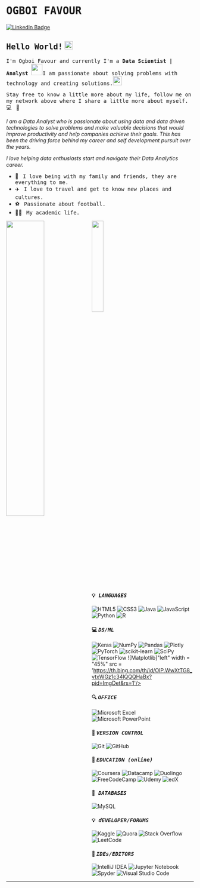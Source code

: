 
# <samp>OGBOI FAVOUR</samp><img src="https://github.com/mupezzuol/mupezzuol/blob/master/assets/mario_hello_big.gif" width="10px">

[![Linkedin Badge](https://img.shields.io/badge/LinkedIn-%230077B5.svg?&style=flat-square&logo=linkedin&logoColor=white&color=071A2C&link=https://www.linkedin.com/in/mupezzuol/)](https://www.linkedin.com/in/mupezzuol/)

## <samp>Hello World!</samp> <img src="https://github.com/mupezzuol/mupezzuol/blob/master/assets/earth.gif" width="22px">

<samp>I'm Ogboi Favour and currently I'm a <b> Data Scientist | Analyst </b> <img src="https://github.com/mupezzuol/mupezzuol/blob/master/assets/developer.gif" width="30px">I am passionate about solving problems with technology and creating solutions.</samp><img src="https://media.giphy.com/media/WUlplcMpOCEmTGBtBW/giphy.gif" width="24">

<samp>Stay free to know a little more about my life, follow me on my network above where I share a little more about myself.</samp> &nbsp; 💻 &nbsp; 🚀

<i> I am a Data Analyst who is passionate about using data and data driven technologies to solve problems and make valuable decisions that would improve</i> <i>productivity and help companies achieve their goals. This has been the driving force behind my career and self development pursuit over the years.</i>

<i>I love helping data enthusiasts start and navigate their Data Analytics career.</i>

- 🏡 &nbsp; <samp>I love being with my family and friends, they are everything to me.</samp>
- ✈️ &nbsp; <samp>I love to travel and get to know new places and cultures.</samp>
- ⚽ &nbsp; <samp>Passionate about football.</samp>
- 👨‍🎓 &nbsp; <samp>My academic life.</samp>

<img align = "left" width = "45%"  src ="https://github-readme-stats.vercel.app/api?username=FavourOgboi&show_icons=true&theme=radical" />

<img  width = "25%" src ="https://github-readme-stats.vercel.app/api/top-langs/?username=FavourOgboi&layout=compact)](https://github.com/anuraghazra/github-readme-stats" />

#### :bulb:<b><i><samp> LANGUAGES </samp></i></b>
   ![HTML5](https://img.shields.io/badge/html5-%23E34F26.svg?style=for-the-badge&logo=html5&logoColor=white)
   ![CSS3](https://img.shields.io/badge/css3-%231572B6.svg?style=for-the-badge&logo=css3&logoColor=white)
   ![Java](https://img.shields.io/badge/java-%23ED8B00.svg?style=for-the-badge&logo=java&logoColor=white)
   ![JavaScript](https://img.shields.io/badge/javascript-%23323330.svg?style=for-the-badge&logo=javascript&logoColor=%23F7DF1E)
   ![Python](https://img.shields.io/badge/python-3670A0?style=for-the-badge&logo=python&logoColor=ffdd54)
   ![R](https://img.shields.io/badge/r-%23276DC3.svg?style=for-the-badge&logo=r&logoColor=white)
   
#### :computer: <b><i><samp> DS/ML </samp></i></b>
  ![Keras](https://img.shields.io/badge/Keras-%23D00000.svg?style=for-the-badge&logo=Keras&logoColor=white)
  ![NumPy](https://img.shields.io/badge/numpy-%23013243.svg?style=for-the-badge&logo=numpy&logoColor=white)
  ![Pandas](https://img.shields.io/badge/pandas-%23150458.svg?style=for-the-badge&logo=pandas&logoColor=white)
  ![Plotly](https://img.shields.io/badge/Plotly-%233F4F75.svg?style=for-the-badge&logo=plotly&logoColor=white)
  ![PyTorch](https://img.shields.io/badge/PyTorch-%23EE4C2C.svg?style=for-the-badge&logo=PyTorch&logoColor=white)
  ![scikit-learn](https://img.shields.io/badge/scikit--learn-%23F7931E.svg?style=for-the-badge&logo=scikit-learn&logoColor=white)
  ![SciPy](https://img.shields.io/badge/SciPy-%230C55A5.svg?style=for-the-badge&logo=scipy&logoColor=%white)
  ![TensorFlow](https://img.shields.io/badge/TensorFlow-%23FF6F00.svg?style=for-the-badge&logo=TensorFlow&logoColor=white)
  ![Matplotlib]"left" width = "45%"  src = 'https://th.bing.com/th/id/OIP.WwXtTG8_vtxWGz1c34lQQQHaBx?pid=ImgDet&rs=1'/>
  
#### :mag: <b><i><samp>OFFICE</samp></i></b>
  ![Microsoft Excel](https://img.shields.io/badge/Microsoft_Excel-217346?style=for-the-badge&logo=microsoft-excel&logoColor=white)
  ![Microsoft PowerPoint](https://img.shields.io/badge/Microsoft_PowerPoint-B7472A?style=for-the-badge&logo=microsoft-powerpoint&logoColor=white)
  
#### :wrench: <b><i><samp>VERSION CONTROL</samp></i></b>
   ![Git](https://img.shields.io/badge/git-%23F05033.svg?style=for-the-badge&logo=git&logoColor=white)
   ![GitHub](https://img.shields.io/badge/github-%23121011.svg?style=for-the-badge&logo=github&logoColor=white)
   
#### :blue_book: <b><i><samp> EDUCATION (online) </samp></i></b>
   ![Coursera](https://img.shields.io/badge/Coursera-%230056D2.svg?style=for-the-badge&logo=Coursera&logoColor=white)
   ![Datacamp](https://img.shields.io/badge/Datacamp-05192D?style=for-the-badge&logo=datacamp&logoColor=03E860)
   ![Duolingo](https://img.shields.io/badge/Duolingo-%234DC730.svg?style=for-the-badge&logo=Duolingo&logoColor=white)
   ![FreeCodeCamp](https://img.shields.io/badge/Freecodecamp-%23123.svg?&style=for-the-badge&logo=freecodecamp&logoColor=green)
   ![Udemy](https://img.shields.io/badge/Udemy-A435F0?style=for-the-badge&logo=Udemy&logoColor=white)
   ![edX](https://img.shields.io/badge/edX-%2302262B.svg?style=for-the-badge&logo=edX&logoColor=white)
   
#### :open_file_folder:<b><i><samp> DATABASES </samp></i></b>
   ![MySQL](https://img.shields.io/badge/mysql-%2300f.svg?style=for-the-badge&logo=mysql&logoColor=white)
   
#### :bulb:<b><i><samp> dEVELOPER/FORUMS </samp></i></b>
   ![Kaggle](https://img.shields.io/badge/Kaggle-035a7d?style=for-the-badge&logo=kaggle&logoColor=white)
   ![Quora](https://img.shields.io/badge/Quora-%23B92B27.svg?style=for-the-badge&logo=Quora&logoColor=white)
   ![Stack Overflow](https://img.shields.io/badge/-Stackoverflow-FE7A16?style=for-the-badge&logo=stack-overflow&logoColor=white)
   ![LeetCode](https://img.shields.io/badge/LeetCode-000000?style=for-the-badge&logo=LeetCode&logoColor=#d16c06)
   
#### :dart: <b><i><samp> IDEs/EDITORS </samp></i></b>
   ![IntelliJ IDEA](https://img.shields.io/badge/IntelliJIDEA-000000.svg?style=for-the-badge&logo=intellij-idea&logoColor=white)
   ![Jupyter Notebook](https://img.shields.io/badge/jupyter-%23FA0F00.svg?style=for-the-badge&logo=jupyter&logoColor=white)
   ![Spyder](https://img.shields.io/badge/Spyder-838485?style=for-the-badge&logo=spyder%20ide&logoColor=maroon)
   ![Visual Studio Code](https://img.shields.io/badge/Visual%20Studio%20Code-0078d7.svg?style=for-the-badge&logo=visual-studio-code&logoColor=white)

---
